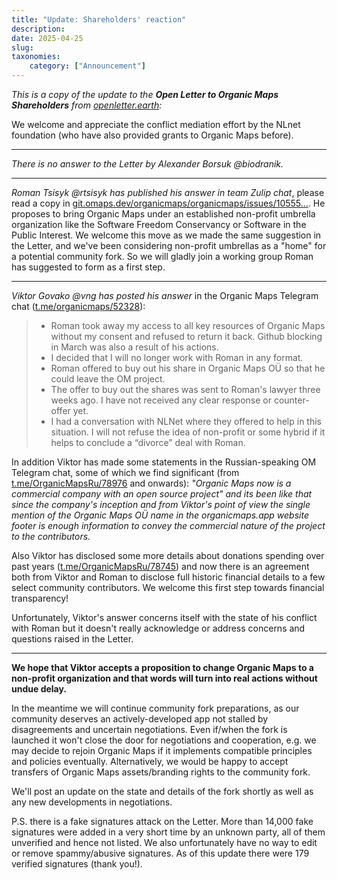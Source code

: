 ```yaml
---
title: "Update: Shareholders' reaction"
description: 
date: 2025-04-25
slug: 
taxonomies:
    category: ["Announcement"]
---
```

*This is a copy of the update to the **Open Letter to Organic Maps Shareholders** from [openletter.earth](https://openletter.earth/open-letter-to-organic-maps-shareholders-a0bf770c):*

We welcome and appreciate the conflict mediation effort by the NLnet foundation (who have also provided grants to Organic Maps before).

---

*There is no answer to the Letter by Alexander Borsuk @biodranik.*

---

*Roman Tsisyk @rtsisyk has published his answer in team Zulip chat*, please read a copy in [git.omaps.dev/organicmaps/organicmaps/issues/10555...](https://git.omaps.dev/organicmaps/organicmaps/issues/10555#issuecomment-307106). He proposes to bring Organic Maps under an established non-profit umbrella organization like the Software Freedom Conservancy or Software in the Public Interest. We welcome this move as we made the same suggestion in the Letter, and we've been considering non-profit umbrellas as a "home" for a potential community fork. So we will gladly join a working group Roman has suggested to form as a first step.

---

*Viktor Govako @vng has posted his answer* in the Organic Maps Telegram chat ([t.me/organicmaps/52328](https://t.me/organicmaps/52328)):


> - Roman took away my access to all key resources of Organic Maps without my consent and refused to return it back. Github blocking in March was also a result of his actions.
> - I decided that I will no longer work with Roman in any format.
> - Roman offered to buy out his share in Organic Maps OÜ so that he could leave the OM project.
> - The offer to buy out the shares was sent to Roman's lawyer three weeks ago. I have not received any clear response or counter-offer yet.
> - I had a conversation with NLNet where they offered to help in this situation. I will not refuse the idea of non-profit or some hybrid if it helps to conclude a “divorce” deal with Roman.

In addition Viktor has made some statements in the Russian-speaking OM Telegram chat, some of which we find significant (from [t.me/OrganicMapsRu/78976](https://t.me/OrganicMapsRu/78976) and onwards):
*"Organic Maps now is a commercial company with an open source project" and its been like that since the company's inception and from Viktor's point of view the single mention of the Organic Maps OÜ name in the organicmaps.app website footer is enough information to convey the commercial nature of the project to the contributors.*

Also Viktor has disclosed some more details about donations spending over past years ([t.me/OrganicMapsRu/78745](https://t.me/OrganicMapsRu/78745)) and now there is an agreement both from Viktor and Roman to disclose full historic financial details to a few select community contributors. We welcome this first step towards financial transparency!

Unfortunately, Viktor's answer concerns itself with the state of his conflict with Roman but it doesn't really acknowledge or address concerns and questions raised in the Letter.

---

**We hope that Viktor accepts a proposition to change Organic Maps to a non-profit organization and that words will turn into real actions without undue delay.**

In the meantime we will continue community fork preparations, as our community deserves an actively-developed app not stalled by disagreements and uncertain negotiations. Even if/when the fork is launched it won't close the door for negotiations and cooperation, e.g. we may decide to rejoin Organic Maps if it implements compatible principles and policies eventually. Alternatively, we would be happy to accept transfers of Organic Maps assets/branding rights to the community fork.

We'll post an update on the state and details of the fork shortly as well as any new developments in negotiations.

P.S. there is a fake signatures attack on the Letter. More than 14,000 fake signatures were added in a very short time by an unknown party, all of them unverified and hence not listed. We also unfortunately have no way to edit or remove spammy/abusive signatures. As of this update there were 179 verified signatures (thank you!).